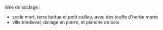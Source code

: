 idée de soclage : 

- socle mort, terre battue et petit caillou, avec des touffe d'herbe morte
- ville medieval, dallage en pierre, et planche de bois